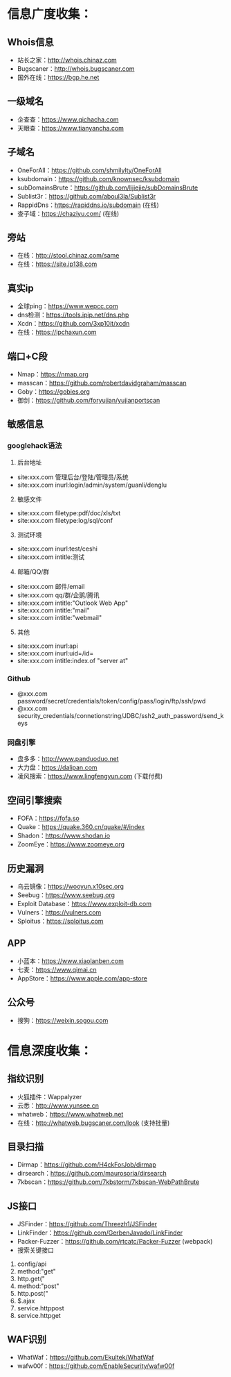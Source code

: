 # 信息广度收集：
## Whois信息
+ 站长之家：http://whois.chinaz.com
+ Bugscaner：http://whois.bugscaner.com
+ 国外在线：https://bgp.he.net
## 一级域名
+ 企查查：https://www.qichacha.com
+ 天眼查：https://www.tianyancha.com
## 子域名
+ OneForAll：https://github.com/shmilylty/OneForAll
+ ksubdomain：https://github.com/knownsec/ksubdomain
+ subDomainsBrute：https://github.com/lijiejie/subDomainsBrute
+ Sublist3r：https://github.com/aboul3la/Sublist3r
+ RappidDns：https://rapiddns.io/subdomain (在线)
+ 查子域：https://chaziyu.com/ (在线)
## 旁站
+ 在线：http://stool.chinaz.com/same
+ 在线：https://site.ip138.com
## 真实ip
+ 全球ping：https://www.wepcc.com
+ dns检测：https://tools.ipip.net/dns.php
+ Xcdn：https://github.com/3xp10it/xcdn
+ 在线：https://ipchaxun.com
## 端口+C段
+ Nmap：https://nmap.org
+ masscan：https://github.com/robertdavidgraham/masscan
+ Goby：https://gobies.org
+ 御剑：https://github.com/foryujian/yujianportscan
## 敏感信息
### googlehack语法
1. 后台地址
+ site:xxx.com 管理后台/登陆/管理员/系统
+ site:xxx.com inurl:login/admin/system/guanli/denglu
2. 敏感文件
+ site:xxx.com filetype:pdf/doc/xls/txt
+ site:xxx.com filetype:log/sql/conf
3. 测试环境
+ site:xxx.com inurl:test/ceshi
+ site:xxx.com intitle:测试
4. 邮箱/QQ/群
+ site:xxx.com 邮件/email
+ site:xxx.com qq/群/企鹅/腾讯
+ site:xxx.com intitle:"Outlook Web App"
+ site:xxx.com intitle:"mail"
+ site:xxx.com intitle:"webmail"
5. 其他
+ site:xxx.com inurl:api
+ site:xxx.com inurl:uid=/id=
+ site:xxx.com intitle:index.of "server at"
### Github
+ @xxx.com password/secret/credentials/token/config/pass/login/ftp/ssh/pwd
+ @xxx.com security_credentials/connetionstring/JDBC/ssh2_auth_password/send_keys
### 网盘引擎
+ 盘多多：http://www.panduoduo.net
+ 大力盘：https://dalipan.com
+ 凌风搜索：https://www.lingfengyun.com (下载付费)
## 空间引擎搜索
+ FOFA：https://fofa.so
+ Quake：https://quake.360.cn/quake/#/index
+ Shadon：https://www.shodan.io
+ ZoomEye：https://www.zoomeye.org
## 历史漏洞
+ 乌云镜像：https://wooyun.x10sec.org
+ Seebug：https://www.seebug.org
+ Exploit Database：https://www.exploit-db.com
+ Vulners：https://vulners.com
+ Sploitus：https://sploitus.com
## APP
+ 小蓝本：https://www.xiaolanben.com
+ 七麦：https://www.qimai.cn
+ AppStore：https://www.apple.com/app-store
## 公众号
+ 搜狗：https://weixin.sogou.com
# 信息深度收集：
## 指纹识别
+ 火狐插件：Wappalyzer
+ 云悉：http://www.yunsee.cn
+ whatweb：https://www.whatweb.net
+ 在线：http://whatweb.bugscaner.com/look (支持批量)
## 目录扫描
+ Dirmap：https://github.com/H4ckForJob/dirmap
+ dirsearch：https://github.com/maurosoria/dirsearch
+ 7kbscan：https://github.com/7kbstorm/7kbscan-WebPathBrute
## JS接口
+ JSFinder：https://github.com/Threezh1/JSFinder
+ LinkFinder：https://github.com/GerbenJavado/LinkFinder
+ Packer-Fuzzer：https://github.com/rtcatc/Packer-Fuzzer (webpack)
+ 搜索关键接口
1. config/api
2. method:"get"
3. http.get("
4. method:"post"
5. http.post("
6. $.ajax
7. service.httppost
8. service.httpget
## WAF识别
+ WhatWaf：https://github.com/Ekultek/WhatWaf
+ wafw00f：https://github.com/EnableSecurity/wafw00f
